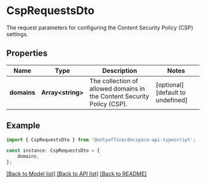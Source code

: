 # CspRequestsDto

The request parameters for configuring the Content Security Policy (CSP) settings.

## Properties

Name | Type | Description | Notes
------------ | ------------- | ------------- | -------------
**domains** | **Array&lt;string&gt;** | The collection of allowed domains in the Content Security Policy (CSP). | [optional] [default to undefined]

## Example

```typescript
import { CspRequestsDto } from '@onlyoffice/docspace-api-typescript';

const instance: CspRequestsDto = {
    domains,
};
```

[[Back to Model list]](../README.md#documentation-for-models) [[Back to API list]](../README.md#documentation-for-api-endpoints) [[Back to README]](../README.md)
